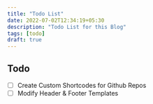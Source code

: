 ```yaml
---
title: "Todo List"
date: 2022-07-02T12:34:19+05:30
description: "Todo List for this Blog"
tags: [todo]
draft: true
---
```


## Todo

- [ ] Create Custom Shortcodes for Github Repos
- [ ] Modify Header & Footer Templates
